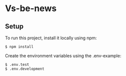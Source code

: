 # Vs-be-news

## Setup
To run this project, install it locally using npm:

```
$ npm install
```

Create the environment variables using the .env-example:

```
$ .env.test
$ .env.development
```

